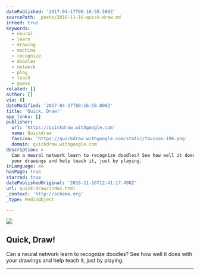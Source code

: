 ```yaml
---
datePublished: '2017-04-17T00:16:58.580Z'
sourcePath: _posts/2016-11-16-quick-draw.md
inFeed: true
keywords:
  - neural
  - learn
  - drawing
  - machine
  - recognize
  - doodles
  - network
  - play
  - teach
  - guess
related: []
author: []
via: {}
dateModified: '2017-04-17T00:16:58.008Z'
title: 'Quick, Draw!'
app_links: []
publisher:
  url: 'https://quickdraw.withgoogle.com'
  name: Quickdraw
  favicon: 'https://quickdraw.withgoogle.com/static/favicon-196.png'
  domain: quickdraw.withgoogle.com
description: >-
  Can a neural network learn to recognize doodles? See how well it does with
  your drawings and help teach it, just by playing.
inLanguage: en
hasPage: true
starred: true
datePublishedOriginal: '2016-11-16T12:41:17.498Z'
url: quick-draw/index.html
_context: 'http://schema.org'
_type: MediaObject

---
```

<article style=""><img src="https://imgflo.herokuapp.com/graph/2b2431f8e7ba7b0/35bd86bddc1eb7fb62f1892b03d7ba11/noop.png?input=https%3A%2F%2Fquickdraw.withgoogle.com%2Fstatic%2Fshareimg.png" /><h1>Quick, Draw!</h1><p>Can a neural network learn to recognize doodles? See how well it does with your drawings and help teach it, just by playing.</p></article>

---